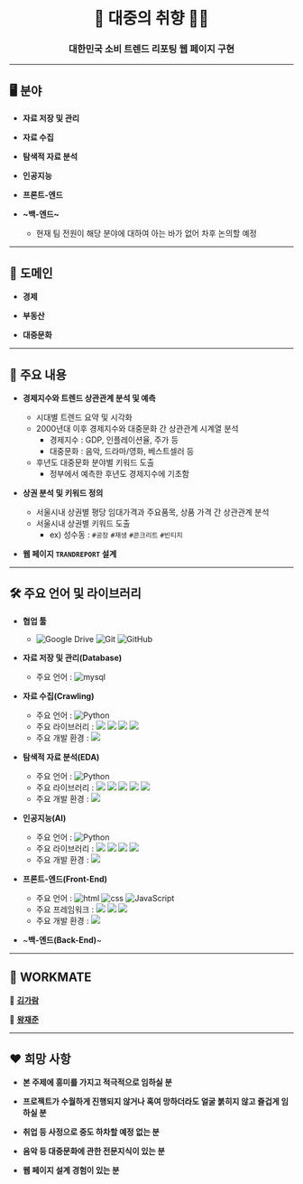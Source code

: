 <h1 align="center">💁‍ 대중의 취향 💁‍♂️</h1>

<h3 align="center">대한민국 소비 트렌드 리포팅 웹 페이지 구현</h3>

---

## 🖥 분야

- **자료 저장 및 관리**

- **자료 수집**

- **탐색적 자료 분석**

- **인공지능**

- **프론트-엔드**

- **~백-엔드~**
  - 현재 팀 전원이 해당 분야에 대하여 아는 바가 없어 차후 논의할 예정

---

## 💾 도메인

- **경제**

- **부동산**

- **대중문화**

---

## 📃 주요 내용

- **경제지수와 트렌드 상관관계 분석 및 예측**
  - 시대별 트렌드 요약 및 시각화
  - 2000년대 이후 경제지수와 대중문화 간 상관관계 시계열 분석
    - 경제지수 : GDP, 인플레이션율, 주가 등
    - 대중문화 : 음악, 드라마/영화, 베스트셀러 등
  - 후년도 대중문화 분야별 키워드 도출
    - 정부에서 예측한 후년도 경제지수에 기초함

- **상권 분석 및 키워드 정의**
  - 서울시내 상권별 평당 임대가격과 주요품목, 상품 가격 간 상관관계 분석
  - 서울시내 상권별 키워드 도출
    - ex) 성수동 : `#공장` `#재생` `#콘크리트` `#빈티지`
  
- **웹 페이지 `TRANDREPORT` 설계**

---

## 🛠 주요 언어 및 라이브러리

- **협업 툴**
  - <img alt="Google Drive" src="https://img.shields.io/badge/Google Drive-4285F4?style=flat-square&logo=Google Drive&logoColor=white"/> <img alt="Git" src="https://img.shields.io/badge/Git-F05032?style=flat-square&logo=Git&logoColor=white"/> <img alt="GitHub" src="https://img.shields.io/badge/GitHub-181717?style=flat-square&logo=GitHub&logoColor=white"/>

- **자료 저장 및 관리(Database)**
  - 주요 언어 : <img alt="mysql" src="https://img.shields.io/badge/MySQL-4479A1?style=flat-square&logo=MySQL&logoColor=white"/>

- **자료 수집(Crawling)**
  - 주요 언어 : <img alt="Python" src="https://img.shields.io/badge/python%20-%2314354C.svg?style=flat-square&logo=python&logoColor=white"/>
  - 주요 라이브러리 : <img src="https://img.shields.io/badge/numpy-013243?style=flat-square&logo=numpy&logoColor=white"/> <img src="https://img.shields.io/badge/pandas-150458?style=flat-square&logo=pandas&logoColor=white"/> <img src="https://img.shields.io/badge/beautifulsoup-F3E2A9?style=flat-square&logo=Bitdefender&logoColor=black"/> <img src="https://img.shields.io/badge/selenium-43B02A?style=flat-square&logo=Selenium&logoColor=white"/>
  - 주요 개발 환경 : <img src="https://img.shields.io/badge/Visual%20Studio%20Code-4479A1?style=flat-square&logo=Visual Studio Code&logoColor=white"/>

- **탐색적 자료 분석(EDA)**
  - 주요 언어 : <img alt="Python" src="https://img.shields.io/badge/python%20-%2314354C.svg?style=flat-square&logo=python&logoColor=white"/>
  - 주요 라이브러리 : <img src="https://img.shields.io/badge/numpy-013243?style=flat-square&logo=numpy&logoColor=white"/> <img src="https://img.shields.io/badge/pandas-150458?style=flat-square&logo=pandas&logoColor=white"/> <img src="https://img.shields.io/badge/plotly-3F4F75?style=flat-square&logo=Plotly&logoColor=white"/> <img src="https://img.shields.io/badge/folium-77B829?style=flat-square&logo=Folium&logoColor=white"/> <img src="https://img.shields.io/badge/wordcloud-3693F3?style=flat-square&logo=iCloud&logoColor=white"/>
  - 주요 개발 환경 : <img src="https://img.shields.io/badge/Google%20Colab-F9AB00?style=flat-square&logo=Google Colab&logoColor=white"/>

- **인공지능(AI)**
  - 주요 언어 : <img alt="Python" src="https://img.shields.io/badge/python%20-%2314354C.svg?style=flat-square&logo=python&logoColor=white"/>
  - 주요 라이브러리 : <img src="https://img.shields.io/badge/numpy-013243?style=flat-square&logo=numpy&logoColor=white"/> <img src="https://img.shields.io/badge/pandas-150458?style=flat-square&logo=pandas&logoColor=white"/> <img src="https://img.shields.io/badge/scikitlearn-F7931E?style=flat-square&logo=scikit-learn&logoColor=white"/> <img src="https://img.shields.io/badge/tensorflow-FF6F00?style=flat-square&logo=tensorflow&logoColor=white"/>
  - 주요 개발 환경 : <img src="https://img.shields.io/badge/Google%20Colab-F9AB00?style=flat-square&logo=Google Colab&logoColor=white"/>

- **프론트-엔드(Front-End)**
  - 주요 언어 : <img alt="html" src="https://img.shields.io/badge/HTML5-E34F26?&style=flat-square&logo=html5&logoColor=white"/> <img alt="css" src="https://img.shields.io/badge/CSS3-E4405F?style=flat-square&logo=CSS3&logoColor=#1572B6"/> <img alt="JavaScript" src="https://img.shields.io/badge/javascript%20-%23323330.svg?&style=flat-square&logo=javascript&logoColor=%23F7DF1E"/>
  - 주요 프레임워크 : <img src="https://img.shields.io/badge/tailwind-06B6D4?style=flat-square&logo=Tailwind CSS&logoColor=white"/> <img src="https://img.shields.io/badge/Node.js-339933?style=flat-square&logo=Node.js&logoColor=white"/> <img src="https://img.shields.io/badge/ESLint-4B32C3?style=flat-square&logo=ESLint&logoColor=white"/>
  - 주요 개발 환경 : <img src="https://img.shields.io/badge/Visual%20Studio%20Code-4479A1?style=flat-square&logo=Visual Studio Code&logoColor=white"/>

- ~**백-엔드(Back-End)**~

---

## 👭 WORKMATE

👩 [**김가람**](https://github.com/kim-garam)

🧑 [**왕재준**](https://github.com/jayarnim)

---

## ♥ 희망 사항

- **본 주제에 흥미를 가지고 적극적으로 임하실 분**

- **프로젝트가 수월하게 진행되지 않거나 혹여 망하더라도 얼굴 붉히지 않고 즐겁게 임하실 분**

- **취업 등 사정으로 중도 하차할 예정 없는 분**

- **음악 등 대중문화에 관한 전문지식이 있는 분**

- **웹 페이지 설계 경험이 있는 분**
